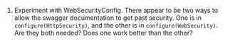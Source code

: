 1) Experiment with WebSecurityConfig. There appear to be two ways to allow the swagger documentation to get past security. One is in `configure(HttpSecurity)`, and the other is in `configure(WebSecurity)`. Are they both needed? Does one work better than the other?

